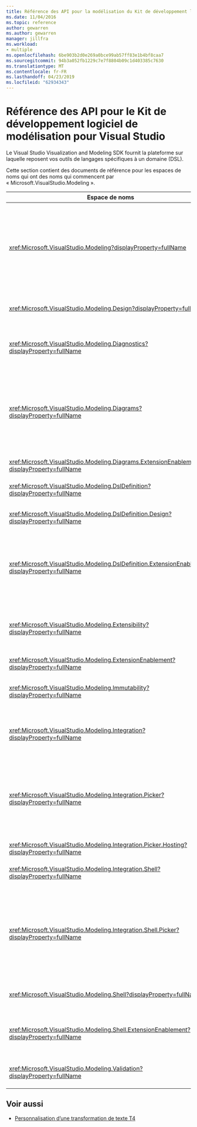 ```yaml
---
title: Référence des API pour la modélisation du Kit de développement logiciel
ms.date: 11/04/2016
ms.topic: reference
author: gewarren
ms.author: gewarren
manager: jillfra
ms.workload:
- multiple
ms.openlocfilehash: 6be903b2d0e269a0bce99ab57ff83e1b4bf8caa7
ms.sourcegitcommit: 94b3a052fb1229c7e7f8804b09c1d403385c7630
ms.translationtype: MT
ms.contentlocale: fr-FR
ms.lasthandoff: 04/23/2019
ms.locfileid: "62934343"
---
```

# <a name="api-reference-for-modeling-sdk-for-visual-studio"></a>Référence des API pour le Kit de développement logiciel de modélisation pour Visual Studio

Le Visual Studio Visualization and Modeling SDK fournit la plateforme sur laquelle reposent vos outils de langages spécifiques à un domaine (DSL).

Cette section contient des documents de référence pour les espaces de noms qui ont des noms qui commencent par « Microsoft.VisualStudio.Modeling ».

|Espace de noms|Contenu|
|-|-|
|<xref:Microsoft.VisualStudio.Modeling?displayProperty=fullName>|Classes telles que l’élément de modèle, qui est la classe de base de toutes les classes de domaine que vous définissez dans une solution DSL.|
|<xref:Microsoft.VisualStudio.Modeling.Design?displayProperty=fullName>|Classes qui font partie d’une définition DSL.|
|<xref:Microsoft.VisualStudio.Modeling.Diagnostics?displayProperty=fullName>|Les outils de mesure de modèle Observateur de Store et les performances.|
|<xref:Microsoft.VisualStudio.Modeling.Diagrams?displayProperty=fullName>|Classes telles que ShapeElement, qui est la classe de base de toutes les formes que vous définissez dans une solution DSL.|
|<xref:Microsoft.VisualStudio.Modeling.Diagrams.ExtensionEnablement?displayProperty=fullName>|Méthodes de mouvement et la sélection.|
|<xref:Microsoft.VisualStudio.Modeling.DslDefinition?displayProperty=fullName>|L’API du Concepteur de définition DSL.|
|<xref:Microsoft.VisualStudio.Modeling.DslDefinition.Design?displayProperty=fullName>|Classes internes du Concepteur de définition DSL.|
|<xref:Microsoft.VisualStudio.Modeling.DslDefinition.ExtensionEnablement?displayProperty=fullName>|Attributs qui vous permettent d’étendre le concepteur DSL avec des commandes, mouvements et la validation.|
|<xref:Microsoft.VisualStudio.Modeling.Extensibility?displayProperty=fullName>|Méthodes d’extension pour l’élément de modèle qui implémentent l’extensibilité de DSL.|
|<xref:Microsoft.VisualStudio.Modeling.ExtensionEnablement?displayProperty=fullName>|Attributs de l’extensibilité|
|<xref:Microsoft.VisualStudio.Modeling.Immutability?displayProperty=fullName>|Vous permet de rendre des parties d’un modèle en lecture seule.|
|<xref:Microsoft.VisualStudio.Modeling.Integration?displayProperty=fullName>|L’API de Modelbus, qui vous permet d’intégrer des modèles différents.|
|<xref:Microsoft.VisualStudio.Modeling.Integration.Picker?displayProperty=fullName>|La boîte de dialogue qui permet aux utilisateurs d’accéder à des modèles et des éléments pour créer les références Modelbus.|
|<xref:Microsoft.VisualStudio.Modeling.Integration.Picker.Hosting?displayProperty=fullName>|Le service de sélecteur.|
|<xref:Microsoft.VisualStudio.Modeling.Integration.Shell?displayProperty=fullName>|Infrastructure d’adaptateurs ModelBus de Visual Studio.|
|<xref:Microsoft.VisualStudio.Modeling.Integration.Shell.Picker?displayProperty=fullName>|La boîte de dialogue de sélecteur qui permet aux utilisateurs d’accéder à des modèles et des éléments pour créer les références Modelbus.|
|<xref:Microsoft.VisualStudio.Modeling.Shell?displayProperty=fullName>|L’interface entre plusieurs DSL et Visual Studio.|
|<xref:Microsoft.VisualStudio.Modeling.Shell.ExtensionEnablement?displayProperty=fullName>|Vous permet de définir des commandes du menu contextuel (contexte).|
|<xref:Microsoft.VisualStudio.Modeling.Validation?displayProperty=fullName>|Vous permet de définir des contraintes de validation.|

## <a name="see-also"></a>Voir aussi

- [Personnalisation d’une transformation de texte T4](../modeling/customizing-t4-text-transformation.md)
